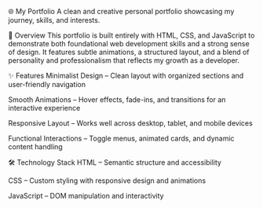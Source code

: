 🌐 My Portfolio
A clean and creative personal portfolio showcasing my journey, skills, and interests.

📄 Overview
This portfolio is built entirely with HTML, CSS, and JavaScript to demonstrate both foundational web development skills and a strong sense of design. It features subtle animations, a structured layout, and a blend of personality and professionalism that reflects my growth as a developer.

✨ Features
Minimalist Design – Clean layout with organized sections and user-friendly navigation

Smooth Animations – Hover effects, fade-ins, and transitions for an interactive experience

Responsive Layout – Works well across desktop, tablet, and mobile devices

Functional Interactions – Toggle menus, animated cards, and dynamic content handling

🛠️ Technology Stack
HTML – Semantic structure and accessibility

CSS – Custom styling with responsive design and animations

JavaScript – DOM manipulation and interactivity

